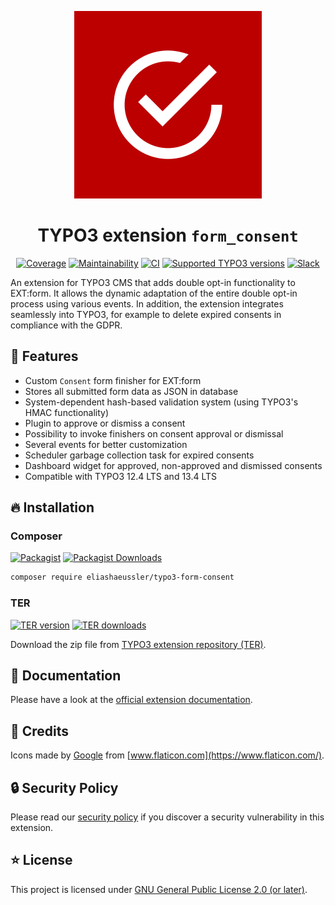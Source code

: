 <div align="center">

![Extension icon](Resources/Public/Icons/Extension.svg)

# TYPO3 extension `form_consent`

[![Coverage](https://img.shields.io/coverallsCoverage/github/eliashaeussler/typo3-form-consent?logo=coveralls)](https://coveralls.io/github/eliashaeussler/typo3-form-consent)
[![Maintainability](https://img.shields.io/codeclimate/maintainability/eliashaeussler/typo3-form-consent?logo=codeclimate)](https://codeclimate.com/github/eliashaeussler/typo3-form-consent/maintainability)
[![CI](https://img.shields.io/github/actions/workflow/status/eliashaeussler/typo3-form-consent/ci.yaml?label=CI&logo=github)](https://github.com/eliashaeussler/typo3-form-consent/actions/workflows/ci.yaml)
[![Supported TYPO3 versions](https://typo3-badges.dev/badge/form_consent/typo3/shields.svg)](https://extensions.typo3.org/extension/form_consent)
[![Slack](https://img.shields.io/badge/slack-%23ext--form__consent-4a154b?logo=slack)](https://typo3.slack.com/archives/C03719PJJJD)

</div>

An extension for TYPO3 CMS that adds double opt-in functionality to
EXT:form. It allows the dynamic adaptation of the entire double opt-in
process using various events. In addition, the extension integrates
seamlessly into TYPO3, for example to delete expired consents in
compliance with the GDPR.

## 🚀 Features

* Custom `Consent` form finisher for EXT:form
* Stores all submitted form data as JSON in database
* System-dependent hash-based validation system (using TYPO3's HMAC functionality)
* Plugin to approve or dismiss a consent
* Possibility to invoke finishers on consent approval or dismissal
* Several events for better customization
* Scheduler garbage collection task for expired consents
* Dashboard widget for approved, non-approved and dismissed consents
* Compatible with TYPO3 12.4 LTS and 13.4 LTS

## 🔥 Installation

### Composer

[![Packagist](https://img.shields.io/packagist/v/eliashaeussler/typo3-form-consent?label=version&logo=packagist)](https://packagist.org/packages/eliashaeussler/typo3-form-consent)
[![Packagist Downloads](https://img.shields.io/packagist/dt/eliashaeussler/typo3-form-consent?color=brightgreen)](https://packagist.org/packages/eliashaeussler/typo3-form-consent)

```bash
composer require eliashaeussler/typo3-form-consent
```

### TER

[![TER version](https://typo3-badges.dev/badge/form_consent/version/shields.svg)](https://extensions.typo3.org/extension/form_consent)
[![TER downloads](https://typo3-badges.dev/badge/form_consent/downloads/shields.svg)](https://extensions.typo3.org/extension/form_consent)

Download the zip file from
[TYPO3 extension repository (TER)](https://extensions.typo3.org/extension/form_consent).

## 📙 Documentation

Please have a look at the
[official extension documentation](https://docs.typo3.org/p/eliashaeussler/typo3-form-consent/main/en-us/).

## 💎 Credits

Icons made by [Google](https://www.flaticon.com/authors/google) from
[www.flaticon.com](https://www.flaticon.com/).

## 🔒 Security Policy

Please read our [security policy](SECURITY.md) if you discover a security
vulnerability in this extension.

## ⭐ License

This project is licensed under [GNU General Public License 2.0 (or later)](LICENSE.md).
